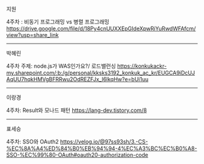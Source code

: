 지원

4주차 : 비동기 프로그래밍 vs 병렬 프로그래밍
https://drive.google.com/file/d/18Py4cnUUXXEpGIdeXpwRiYuRwdWFAfcm/view?usp=share_link

<hr>

박혜린

4주차 주제: node.js가 WAS인가요?/ 로드밸런싱
https://konkukackr-my.sharepoint.com/:b:/g/personal/kksks3192_konkuk_ac_kr/EUGCA9iDcUJAqUU7hqkHMVgBFRRwu2OdREZFJx_I6lkqHw?e=bUi1uu

<hr>

이랑경

4주차: Result와 모나드 패턴
https://lang-dev.tistory.com/8

<hr>

표세승

4주차: SSO와 OAuth2
https://velog.io/@97ss93sh/3.-CS-%EC%8A%A4%ED%84%B0%EB%94%94-4%EC%A3%BC%EC%B0%A8-SSO-%EC%99%80-OAuth#oauth20-authorization-code
